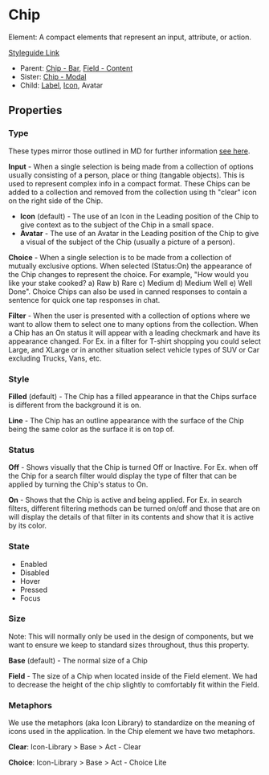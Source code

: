 # Chip

Element: A compact elements that represent an input, attribute, or action.

[Styleguide Link](https://zpl.io/ble1PwG)

- Parent: [Chip - Bar](https://github.com/able-app/docs/blob/7bb2457d172a78e9e6528e086a642c45224c701f/controls/%CE%B5%20elements/chip/chip-bar.md), [Field - Content](https://github.com/able-app/docs/blob/7bb2457d172a78e9e6528e086a642c45224c701f/controls/%CE%B5%20elements/field/field-content.md)
- Sister: [Chip - Modal](https://github.com/able-app/docs/blob/7bb2457d172a78e9e6528e086a642c45224c701f/controls/%CE%B5%20elements/chip/chip-modal.md)
- Child: [Label](https://github.com/able-app/docs/blob/78b7d0a469492d69eba8f33ae838468642242f52/controls/%CE%B5%20elements/label.md), [Icon](https://github.com/able-app/docs/blob/79c4b081b07ceefe4735af4cfe3099b297a9ad69/controls/%CE%B5%20elements/icon/icon.md), Avatar

## Properties

### Type

These types mirror those outlined in MD for further information [see here](https://material.io/components/chips#types).

**Input** - When a single selection is being made from a collection of options usually consisting of a person, place or thing (tangable objects). This is used to represent complex info in a compact format. These Chips can be added to a collection and removed from the collection using th "clear" icon on the right side of the Chip. 

- **Icon** (default) - The use of an Icon in the Leading position of the Chip to give context as to the subject of the Chip in a small space.
- **Avatar** - The use of an Avatar in the Leading position of the Chip to give a visual of the subject of the Chip (usually a picture of a person).

**Choice** - When a single selection is to be made from a collection of mutually exclusive options. When selected (Status:On) the appearance of the Chip changes to represent the choice. For example, "How would you like your stake cooked? a) Raw b) Rare c) Medium d) Medium Well e) Well Done". Choice Chips can also be used in canned responses to contain a sentence for quick one tap responses in chat.

**Filter** - When the user is presented with a collection of options where we want to allow them to select one to many options from the collection.  When a Chip has an On status it will appear with a leading checkmark and have its appearance changed. For Ex. in a filter for T-shirt shopping you could select Large, and XLarge or in another situation select vehicle types of SUV or Car excluding Trucks, Vans, etc. 

### Style

**Filled** (default) - The Chip has a filled appearance in that the Chips surface is different from the background it is on.

**Line** - The Chip has an outline appearance with the surface of the Chip being the same color as the surface it is on top of.

### Status

**Off** - Shows visually that the Chip is turned Off or Inactive.  For Ex. when off the Chip for a search filter would display the type of filter that can be applied by turning the Chip's status to On.

**On** - Shows that the Chip is active and being applied. For Ex. in search filters, different filtering methods can be turned on/off and those that are on will display the details of that filter in its contents and show that it is active by its color.

### State

- Enabled
- Disabled
- Hover
- Pressed
- Focus

### Size

Note: This will normally only be used in the design of components, but we want to ensure we keep to standard sizes throughout, thus this property.

**Base** (default) - The normal size of a Chip

**Field** - The size of a Chip when located inside of the Field element. We had to decrease the height of the chip slightly to comfortably fit within the Field.

### Metaphors

We use the metaphors (aka Icon Library) to standardize on the meaning of icons used in the application.  In the Chip element we have two metaphors.

**Clear**: Icon-Library > Base > Act - Clear

**Choice**: Icon-Library > Base > Act - Choice Lite
